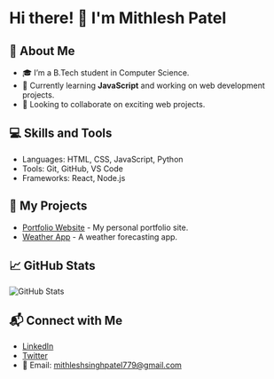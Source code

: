 # Hi there! 👋 I'm Mithlesh Patel  

## 🌟 About Me  
- 🎓 I’m a B.Tech student in Computer Science.  
- 🌱 Currently learning **JavaScript** and working on web development projects.  
- 💼 Looking to collaborate on exciting web projects.  

## 💻 Skills and Tools  
- Languages: HTML, CSS, JavaScript, Python  
- Tools: Git, GitHub, VS Code  
- Frameworks: React, Node.js  

## 🚀 My Projects  
- [Portfolio Website](https://mithleshpatel09.github.io) - My personal portfolio site.  
- [Weather App](https://github.com/Mithleshpatel09/WeatherApp) - A weather forecasting app.  

## 📈 GitHub Stats  
![GitHub Stats](https://github-readme-stats.vercel.app/api?username=Mithleshpatel09&show_icons=true&theme=radical)  

## 📬 Connect with Me  
- [LinkedIn](https://www.linkedin.com/in/mithlesh-singh-patel-3753602ba)  
- [Twitter](https://twitter.com/mithleshpatel09)  
- 📧 Email: mithleshsinghpatel779@gmail.com  










